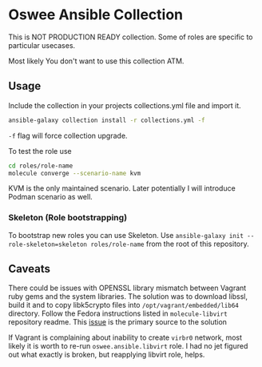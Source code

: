 # Oswee Ansible Collection

This is NOT PRODUCTION READY collection.
Some of roles are specific to particular usecases.

Most likely You don't want to use this collection ATM.

## Usage

Include the collection in your projects collections.yml file and import it.

```bash
ansible-galaxy collection install -r collections.yml -f
```
`-f` flag will force collection upgrade.

To test the role use

```bash
cd roles/role-name
molecule converge --scenario-name kvm
```
KVM is the only maintained scenario.
Later potentially I will introduce Podman scenario as well.

### Skeleton (Role bootstrapping)

To bootstrap new roles you can use Skeleton.
Use `ansible-galaxy init --role-skeleton=skeleton roles/role-name` from the root of this repository.

## Caveats

There could be issues with OPENSSL library mismatch between Vagrant ruby gems and the
system libraries. The solution was to download libssl, build it and to copy libk5crypto files into
`/opt/vagrant/embedded/lib64` directory.
Follow the Fedora instructions listed in `molecule-libvirt` repository readme.
This [issue](https://github.com/hashicorp/vagrant/issues/11020) is the primary source to the solution

If Vagrant is complaining about inability to create `virbr0` network, most likely it is worth to re-run
`oswee.ansible.libvirt` role.
I had no jet figured out what exactly is broken, but reapplying libvirt role, helps.
